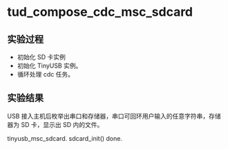 # tud_compose_cdc_msc_sdcard

## 实验过程

+ 初始化 SD 卡实例
+ 初始化 TinyUSB 实例。
+ 循环处理 cdc 任务。

## 实验结果

USB 接入主机后枚举出串口和存储器，串口可回环用户输入的任意字符串，存储器为 SD 卡，显示出 SD 内的文件。

tinyusb_msc_sdcard.
sdcard_init() done.
